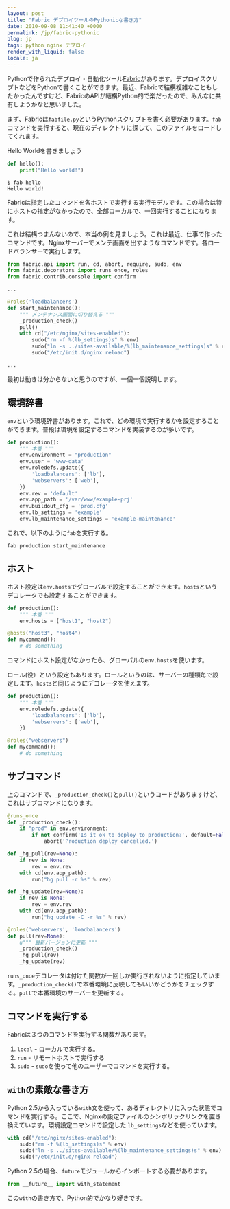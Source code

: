 ```yaml
---
layout: post
title: "Fabric デプロイツールのPythonicな書き方"
date: 2010-09-08 11:41:40 +0000
permalink: /jp/fabric-pythonic
blog: jp
tags: python nginx デプロイ
render_with_liquid: false
locale: ja
---
```


Pythonで作られたデプロイ・自動化ツール[Fabric](http://www.fabfile.org/)があります。デプロイスクリプトなどをPythonで書くことができます。最近、Fabricで結構複雑なこともしたかったんですけど、FabricのAPIが結構Python的で楽だったので、みんなに共有しようかなと思いました。

まず、Fabricは`fabfile.py`というPythonスクリプトを書く必要があります。`fab`コマンドを実行すると、現在のディレクトリに探して、このファイルをロードしてくれます。

Hello Worldを書きましょう

```python
def hello():
    print("Hello world!")
```

```text
$ fab hello
Hello world!
```

Fabricは指定したコマンドを各ホストで実行する実行モデルです。この場合は特にホストの指定がなかったので、全部ローカルで、一回実行することになります。

これは結構つまんないので、本当の例を見ましょう。これは最近、仕事で作ったコマンドです。Nginxサーバーでメンテ画面を出すようなコマンドです。各ロードバランサーで実行します。

```python
from fabric.api import run, cd, abort, require, sudo, env
from fabric.decorators import runs_once, roles
from fabric.contrib.console import confirm

...

@roles('loadbalancers')
def start_maintenance():
    """ メンテナンス画面に切り替える """
    _production_check()
    pull()
    with cd("/etc/nginx/sites-enabled"):
        sudo("rm -f %(lb_settings)s" % env)
        sudo("ln -s ../sites-available/%(lb_maintenance_settings)s" % env)
        sudo("/etc/init.d/nginx reload")

...
```

最初は動きは分からないと思うのですが、一個一個説明します。

## 環境辞書

`env`という環境辞書があります。これで、どの環境で実行するかを設定することができます。普段は環境を設定するコマンドを実装するのが多いです。

```python
def production():
    """ 本番 """
    env.environment = "production"
    env.user = 'www-data'
    env.roledefs.update({
        'loadbalancers': ['lb'],
        'webservers': ['web'],
    })
    env.rev = 'default'
    env.app_path = '/var/www/example-prj'
    env.buildout_cfg = 'prod.cfg'
    env.lb_settings = 'example'
    env.lb_maintenance_settings = 'example-maintenance'
```

これで、以下のように`fab`を実行する。

```shell
fab production start_maintenance
```

## ホスト

ホスト設定は`env.hosts`でグローバルで設定することができます。`hosts`というデコレータでも設定することができます。

```python
def production():
    """ 本番 """
    env.hosts = ["host1", "host2"]

@hosts("host3", "host4")
def mycommand():
    # do something
```

コマンドにホスト設定がなかったら、グローバルの`env.hosts`を使います。

ロール(役）という設定もあります。ロールというのは、サーバーの種類毎で設定します。`hosts`と同じようにデコレータを使えます。

```python
def production():
    """ 本番 """
    env.roledefs.update({
        'loadbalancers': ['lb'],
        'webservers': ['web'],
    })

@roles("webservers")
def mycommand():
    # do something
```

## サブコマンド

上のコマンドで、`_production_check()`と`pull()`というコードがありますけど、これはサブコマンドになります。

```python
@runs_once
def _production_check():
    if "prod" in env.environment:
        if not confirm('Is it ok to deploy to production?', default=False):
            abort('Production deploy cancelled.')

def _hg_pull(rev=None):
    if rev is None:
        rev = env.rev
    with cd(env.app_path):
        run("hg pull -r %s" % rev)

def _hg_update(rev=None):
    if rev is None:
        rev = env.rev
    with cd(env.app_path):
        run("hg update -C -r %s" % rev)

@roles('webservers', 'loadbalancers')
def pull(rev=None):
    u""" 最新バージョンに更新 """
    _production_check()
    _hg_pull(rev)
    _hg_update(rev)
```

`runs_once`デコレータは付けた関数が一回しか実行されないように指定しています。`_production_check()`で本番環境に反映してもいいかどうかをチェックする。`pull`で本番環境のサーバーを更新する。

## コマンドを実行する

Fabricは３つのコマンドを実行する関数があります。

1. `local` - ローカルで実行する。
2. `run` - リモートホストで実行する
3. `sudo` - `sudo`を使って他のユーザーでコマンドを実行する。

## `with`の素敵な書き方

Python 2.5から入っている`with`文を使って、あるディレクトリに入った状態でコマンドを実行する。ここで、Nginxの設定ファイルのシンボリックリンクを置き換えています。環境設定コマンドで設定した `lb_settings`などを使っています。

```python
with cd("/etc/nginx/sites-enabled"):
    sudo("rm -f %(lb_settings)s" % env)
    sudo("ln -s ../sites-available/%(lb_maintenance_settings)s" % env)
    sudo("/etc/init.d/nginx reload")
```

Python 2.5の場合、`future`モジュールからインポートする必要があります。

```python
from __future__ import with_statement
```

この`with`の書き方で、Python的でかなり好きです。
